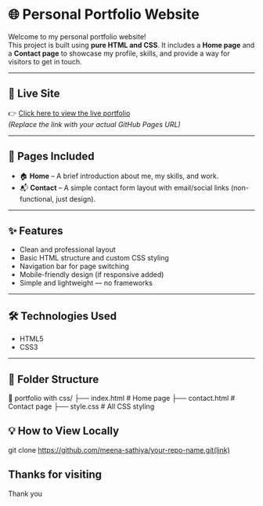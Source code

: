 # 🌐 Personal Portfolio Website

Welcome to my personal portfolio website!  
This project is built using **pure HTML and CSS**. It includes a **Home page** and a **Contact page** to showcase my profile, skills, and provide a way for visitors to get in touch.

---

## 🚀 Live Site
👉 [Click here to view the live portfolio](https://meena-sathiya.github.io/your-repo-name/)  
*(Replace the link with your actual GitHub Pages URL)*

---

## 📄 Pages Included
- 🏠 **Home** – A brief introduction about me, my skills, and work.
- 📬 **Contact** – A simple contact form layout with email/social links (non-functional, just design).

---

## ✨ Features
- Clean and professional layout
- Basic HTML structure and custom CSS styling
- Navigation bar for page switching
- Mobile-friendly design (if responsive added)
- Simple and lightweight — no frameworks

---

## 🛠️ Technologies Used
- HTML5  
- CSS3

---

## 📁 Folder Structure
📁 portfolio with css/
├── index.html # Home page
├── contact.html # Contact page
├── style.css # All CSS styling

## 💡 How to View Locally
git clone https://github.com/meena-sathiya/your-repo-name.git(link)

## Thanks for visiting
Thank you


